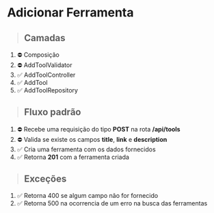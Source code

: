 # **Adicionar Ferramenta**

> ## Camadas
1. ⛔ Composição
1. ⛔ AddToolValidator
1. ✅ AddToolController
1. ✅ AddTool
1. ✅ AddToolRepository

> ## Fluxo padrão
1. ⛔ Recebe uma requisição do tipo **POST** na rota **/api/tools**
1. ⛔ Valida se existe os campos **title**, **link** e **description**
1. ✅ Cria uma ferramenta com os dados fornecidos
1. ✅ Retorna **201** com a ferramenta criada

> ## Exceções
1. ✅ Retorna 400 se algum campo não for fornecido
1. ✅ Retorna 500 na ocorrencia de um erro na busca das ferramentas
